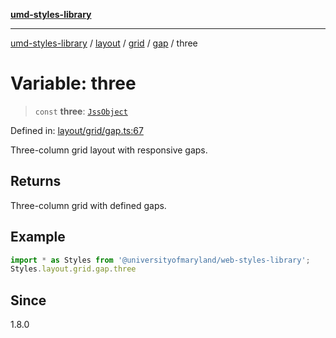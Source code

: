 [**umd-styles-library**](../../../../../../README.md)

***

[umd-styles-library](../../../../../../modules.md) / [layout](../../../../../README.md) / [grid](../../../README.md) / [gap](../README.md) / three

# Variable: three

> `const` **three**: [`JssObject`](../../../../../../utilities/namespaces/transform/type-aliases/JssObject.md)

Defined in: [layout/grid/gap.ts:67](https://github.com/UMD-Digital/design-system/blob/ed6189804bf5f4c4fcbe5325b54aac33ac48d614/packages/styles/source/layout/grid/gap.ts#L67)

Three-column grid layout with responsive gaps.

## Returns

Three-column grid with defined gaps.

## Example

```typescript
import * as Styles from '@universityofmaryland/web-styles-library';
Styles.layout.grid.gap.three
```

## Since

1.8.0
